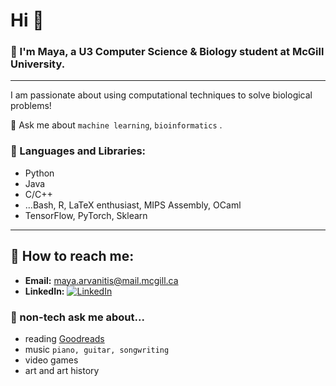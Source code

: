 # Hi 👋

### 🌱 I'm Maya, a U3 Computer Science & Biology student at McGill University.     
--------------------------------------------------------------------
I am passionate about using computational techniques to solve biological problems!

💬 Ask me about ```machine learning```, ```bioinformatics``` .  
  
### 🌟 Languages and Libraries:  
- Python  
- Java  
- C/C++  
- ...Bash, R, LaTeX enthusiast, MIPS Assembly, OCaml  
- TensorFlow, PyTorch, Sklearn  

--------------------------------------------------------------------
## 🌟 How to reach me:  
- **Email:** [maya.arvanitis@mail.mcgill.ca](mailto:maya.arvanitis@mail.mcgill.ca)   
- **LinkedIn:** [![LinkedIn](https://img.shields.io/badge/LinkedIn-Connect-blue)](www.linkedin.com/in/maya-arvanitis-771853170)

### 🌟 non-tech ask me about...  
- reading [Goodreads](https://www.goodreads.com/user/show/175332198-maya)  
-  music ```piano, guitar, songwriting``` 
-  video games
-  art and art history

